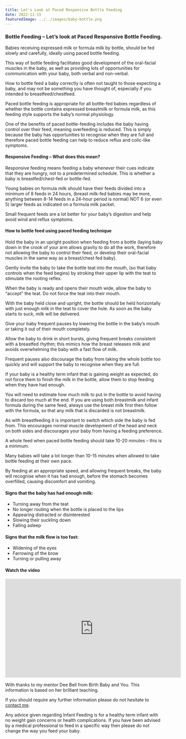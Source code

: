 ```yaml
---
title: Let's Look at Paced Responsive Bottle Feeding
date: 2022-11-15
featuredImage: ../../images/baby-bottle.png
---
```


<h3>Bottle Feeding – Let’s look at Paced Responsive Bottle Feeding.</h3>

Babies receiving expressed milk or formula milk by bottle, should be fed slowly and carefully, ideally using paced bottle feeding. 

This way of bottle feeding facilitates good development of the oral-facial muscles in the baby, as well as providing lots of opportunities for communication with your baby, both verbal and non-verbal. 

How to bottle feed a baby correctly is often not taught to those expecting a baby, and may not be something you have thought of, especially if you intended to breastfeed/chestfeed. 

Paced bottle feeding is appropriate for all bottle-fed babies regardless of whether the bottle contains expressed breastmilk or formula milk, as this feeding style supports the baby’s normal physiology.

One of the benefits of paced bottle-feeding includes the baby having control over their feed, meaning overfeeding is reduced. This is simply because the baby has opportunities to recognise when they are full and therefore paced bottle feeding can help to reduce reflux and colic-like symptoms.

<h4>Responsive Feeding – What does this mean?</h4>

Responsive feeding means feeding a baby whenever their cues indicate that they are hungry, not to a predetermined schedule. This is whether a baby is breastfed/chest-fed or bottle-fed.

Young babies on formula milk should have their feeds divided into a minimum of 8 feeds in 24 hours, (breast milk-fed babies may be more, anything between 8-14 feeds in a 24-hour period is normal) NOT 6 (or even 5) larger feeds as indicated on a formula milk packet.
 
Small frequent feeds are a lot better for your baby’s digestion and help avoid wind and reflux symptoms.

<h4>How to bottle feed using paced feeding technique</h4>

Hold the baby in an upright position when feeding from a bottle (laying baby down in the crook of your arm allows gravity to do all the work, therefore not allowing the baby to control their feed, or develop their oral-facial muscles in the same way as a breast/chest fed baby).

Gently invite the baby to take the bottle teat into the mouth, (so that baby controls when the feed begins) by stroking their upper lip with the teat to stimulate the rooting reflex. 

When the baby is ready and opens their mouth wide, allow the baby to “accept” the teat. 
Do not force the teat into their mouth.

With the baby held close and upright, the bottle should be held horizontally with just enough milk in the teat to cover the hole. As soon as the baby starts to suck, milk will be delivered. 

Give your baby frequent pauses by lowering the bottle in the baby’s mouth or taking it out of their mouth completely. 

Allow the baby to drink in short bursts, giving frequent breaks consistent with a breastfed rhythm; this mimics how the breast releases milk and avoids overwhelming the baby with a fast flow of milk.
 
Frequent pauses also discourage the baby from taking the whole bottle too quickly and will support the baby to recognise when they are full. 

If your baby is a healthy term infant that is gaining weight as expected, do not force them to finish the milk in the bottle, allow them to stop feeding when they have had enough. 

You will need to estimate how much milk to put in the bottle to avoid having to discard too much at the end. If you are using both breastmilk and infant formula during the same feed, always use the breast milk first then follow with the formula, so that any milk that is discarded is not breastmilk.
 
As with breastfeeding it is important to switch which side the baby is fed from. This encourages normal muscle development of the head and neck on both sides and discourages your baby from having a feeding preference.

A whole feed when paced bottle feeding should take 10-20 minutes – this is a minimum. 

Many babies will take a lot longer than 10-15 minutes when allowed to take bottle feeding at their own pace.

By feeding at an appropriate speed, and allowing frequent breaks, the baby will recognise when it has had enough, before the stomach becomes overfilled, causing discomfort and vomiting.

<h4>Signs that the baby has had enough milk:</h4>

- Turning away from the teat
- No longer routing when the bottle is placed to the lips 
- Appearing distracted or disinterested
- Slowing their suckling down
- Falling asleep

<h4>Signs that the milk flow is too fast:</h4>

- Widening of the eyes
- Farrowing of the brow
- Turning or pulling away

#### Watch the video
<div class="videoWrapper">
<iframe width="560" height="315" src="https://www.youtube.com/embed/rB6VXHY8tnA" title="YouTube video player" frameborder="0" allow="accelerometer; autoplay; clipboard-write; encrypted-media; gyroscope; picture-in-picture" allowfullscreen></iframe>
</div>

With thanks to my mentor Dee Bell from Birth Baby and You. This information is based on her brilliant teaching.
 
If you should require any further information please do not hesitate to [contact me](mailto:info@kibworthosteopaths.co.uk).

<div class="disclaimer">
Any advice given regarding Infant Feeding is for a healthy term infant with no weight gain concerns or health complications. If you have been advised by a medical professional to feed in a specific way then please do not change the way you feed your baby.
</div>